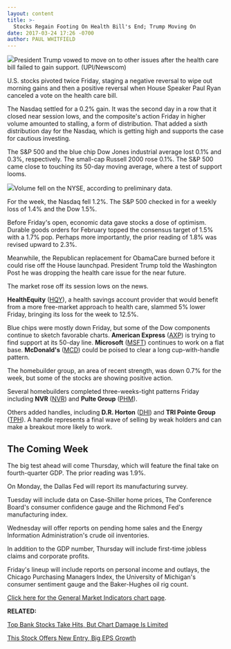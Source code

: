 ```yaml
---
layout: content
title: >-
  Stocks Regain Footing On Health Bill's End; Trump Moving On
date: 2017-03-24 17:26 -0700
author: PAUL WHITFIELD
---
```






![](https://www.investors.com/wp-content/uploads/2016/10/POLL-Trump-8-newscom.jpg)President Trump vowed to move on to other issues after the health care bill failed to gain support. (UPI/Newscom)











 U.S. stocks pivoted twice Friday, staging a negative reversal to wipe out morning gains and then a positive reversal when House Speaker Paul Ryan canceled a vote on the health care bill.


The Nasdaq settled for a 0.2% gain. It was the second day in a row that it closed near session lows, and the composite's action Friday in higher volume amounted to stalling, a form of distribution. That added a sixth distribution day for the Nasdaq, which is getting high and supports the case for cautious investing.


The S&P 500 and the blue chip Dow Jones industrial average lost 0.1% and 0.3%, respectively. The small-cap Russell 2000 rose 0.1%. The S&P 500 came close to touching its 50-day moving average, where a test of support looms.


![](https://www.investors.com/wp-content/uploads/2017/03/MP032417-190x300.png)Volume fell on the NYSE, according to preliminary data.


For the week, the Nasdaq fell 1.2%. The S&P 500 checked in for a weekly loss of 1.4% and the Dow 1.5%.


Before Friday's open, economic data gave stocks a dose of optimism. Durable goods orders for February topped the consensus target of 1.5% with a 1.7% pop. Perhaps more importantly, the prior reading of 1.8% was revised upward to 2.3%.


Meanwhile, the Republican replacement for ObamaCare burned before it could rise off the House launchpad. President Trump told the Washington Post he was dropping the health care issue for the near future.


The market rose off its session lows on the news.


**HealthEquity** ([HQY](https://research.investors.com/quote.aspx?symbol=HQY)), a health savings account provider that would benefit from a more free-market approach to health care, slammed 5% lower Friday, bringing its loss for the week to 12.5%.


Blue chips were mostly down Friday, but some of the Dow components continue to sketch favorable charts. **American Express** ([AXP](https://research.investors.com/quote.aspx?symbol=AXP)) is trying to find support at its 50-day line. **Microsoft** ([MSFT](https://research.investors.com/quote.aspx?symbol=MSFT)) continues to work on a flat base. **McDonald's** ([MCD](https://research.investors.com/quote.aspx?symbol=MCD)) could be poised to clear a long cup-with-handle pattern.


The homebuilder group, an area of recent strength, was down 0.7% for the week, but some of the stocks are showing positive action.


Several homebuilders completed three-weeks-tight patterns Friday including **NVR** ([NVR](https://research.investors.com/quote.aspx?symbol=NVR)) and **Pulte Group** ([PHM](https://research.investors.com/quote.aspx?symbol=PHM)).


Others added handles, including **D.R. Horton** ([DHI](https://research.investors.com/quote.aspx?symbol=DHI)) and **TRI Pointe Group** ([TPH](https://research.investors.com/quote.aspx?symbol=TPH)). A handle represents a final wave of selling by weak holders and can make a breakout more likely to work.


The Coming Week
---------------


The big test ahead will come Thursday, which will feature the final take on fourth-quarter GDP. The prior reading was 1.9%.


On Monday, the Dallas Fed will report its manufacturing survey.


Tuesday will include data on Case-Shiller home prices, The Conference Board's consumer confidence gauge and the Richmond Fed's manufacturing index.


Wednesday will offer reports on pending home sales and the Energy Information Administration's crude oil inventories.


In addition to the GDP number, Thursday will include first-time jobless claims and corporate profits.


Friday's lineup will include reports on personal income and outlays, the Chicago Purchasing Managers Index, the University of Michigan's consumer sentiment gauge and the Baker-Hughes oil rig count.


[Click here for the General Market Indicators chart page](https://www.investors.com/wp-content/uploads/2017/03/GMI_032717.pdf).


**RELATED:**


[Top Bank Stocks Take Hits, But Chart Damage Is Limited](https://www.investors.com/research/ibd-industry-themes/top-bank-stocks-take-hits-but-chart-damage-limited/)


[This Stock Offers New Entry, Big EPS Growth](https://www.investors.com/stock-lists/stock-spotlight/this-top-stock-offers-new-entry-big-eps-growth/)




